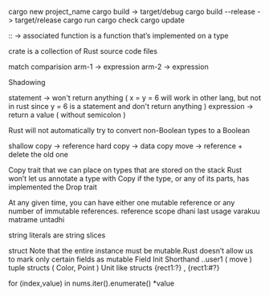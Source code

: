 cargo new project_name
cargo build  -> target/debug
cargo build --release  -> target/release
cargo run
cargo check
cargo update

:: -> associated function is a function that’s implemented on a type

crate is a collection of Rust source code files

match comparision
    arm-1 -> expression
    arm-2 -> expression

Shadowing

statement -> won't return anything  ( x = y = 6 will work in other lang, but not in rust since y = 6 is a statement and don't return anything )
expression -> return a value ( without semicolon )

Rust will not automatically try to convert non-Boolean types to a Boolean

shallow copy -> reference
hard copy -> data copy
move -> reference + delete the old one

Copy trait that we can place on types that are stored on the stack
Rust won’t let us annotate a type with Copy if the type, or any of its parts, has implemented the Drop trait

At any given time, you can have either one mutable reference or any number of immutable references.
reference scope dhani last usage varakuu matrame untadhi

string literals are string slices

struct
    Note that the entire instance must be mutable.Rust doesn’t allow us to mark only certain fields as mutable
    Field Init Shorthand
    ..user1 ( move )
    tuple structs ( Color, Point )
    Unit like structs
    {rect1:?} , {rect1:#?}

for (index,value) in nums.iter().enumerate()
    *value
